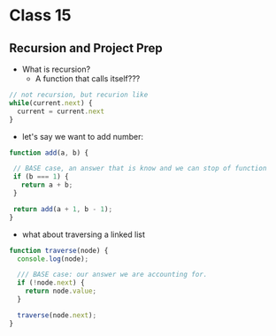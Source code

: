 # Class 15

## Recursion and Project Prep

- What is recursion?
  - A function that calls itself???

```js
// not recursion, but recurion like
while(current.next) {
  current = current.next
}
```

- let's say we want to add number:

```js
function add(a, b) {

 // BASE case, an answer that is know and we can stop of function
 if (b === 1) {
   return a + b;
 }

 return add(a + 1, b - 1);
}
```

- what about traversing a linked list

```js
function traverse(node) {
  console.log(node);

  /// BASE case: our answer we are accounting for.
  if (!node.next) {
    return node.value;
  }

  traverse(node.next);
}
```
